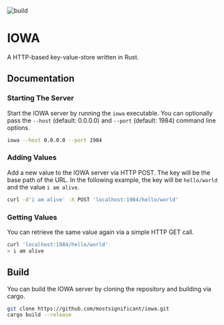 ![build](https://github.com/mostsignificant/iowa/actions/workflows/build.yml/badge.svg)

# IOWA

A HTTP-based key-value-store written in Rust.

## Documentation

### Starting The Server

Start the IOWA server by running the ```iowa``` executable. You can optionally pass the ```--host``` (default: 0.0.0.0) and ```--port``` (default: 1984) command line options.

```sh
iowa --host 0.0.0.0 --port 1984
```

### Adding Values

Add a new value to the IOWA server via HTTP POST. The key will be the base path of the URL. In the following example, the key will be ```hello/world``` and the value ```i am alive```.

```sh
curl -d'i am alive' -X POST 'localhost:1984/hello/world'
```

### Getting Values

You can retrieve the same value again via a simple HTTP GET call.

```sh
curl 'localhost:1984/hello/world'
> i am alive
```

## Build

You can build the IOWA server by cloning the repository and building via cargo.

```sh
git clone https://github.com/mostsignificant/iowa.git
cargo build --release
```
